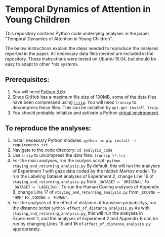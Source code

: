 # Temporal Dynamics of Attention in Young Children
This repository contains Python code underlying analyses in the paper "Temporal Dynamics of Attention in Young Children".

The below instructions explain the steps needed to reproduce the analyses reported in the paper.
All necessary data files needed are included in the repository.
These instructions were tested on Ubuntu 16.04, but should be easy to adapt to other \*nix systems.

## Prerequisites:
1. You will need [Python 3.6+](https://askubuntu.com/questions/865554/how-do-i-install-python-3-6-using-apt-get).
2. Since GitHub has a maximum file size of 100MB, some of the data files have been compressed using [`lrzip`](http://manpages.ubuntu.com/manpages/bionic/man1/lrzip.1.html). You will need `lrunzip` to decompress these files. This can be installed by `apt-get install lrzip`.
3. You should probably initialize and activate a Python [virtual environment](https://docs.python.org/3/tutorial/venv.html).

## To reproduce the analyses:
1. Install necessary Python modules: ```python -m pip install -r requirements.txt```
2. Navigate to the code directory: ```cd analysis_code```
3. Use `lrzip` to uncompress the data files: ```lrunzip \*.lrz```
4. For the main analyses, run the analysis script: ```python staying_and_returning_analysis.py``` By default, this will run the analyses of Experiment 1 with gaze data coded by the hidden Markov model. To run the Labeling Dataset analyses of Experiment 2, change Line 16 of `staying_and_returning_analysis.py` from `_DATASET = 'ORIGINAL'` to `_DATASET = 'LABELING'`. To run the Human Coding analyses of Appendix B, change Line 17 of `staying_and_returning_analysis.py` from `_CODING = 'HMM'` to `_CODING = 'HUMAN'`.
5. For the analyses of the effect of distance of transition probabilitys, run the distance script ```python effect_of_distance_analysis.py``` As with `staying_and_returning_analysis.py`, this will run the analyses in Experiment 1, and the analyses of Experiment 2 and Appendix B can be run by changing Lines 15 and 16 of `effect_of_distance_analysis.py` appropriately.

